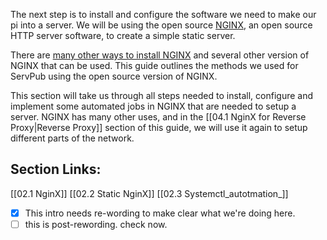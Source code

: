 
The next step is to install and configure the software we need to make our pi into a server. We will be using the open source [NGINX](https://www.nginx.com/), an open source HTTP server software, to create a simple static server. 

There are  [many other ways to install NGINX](https://docs.nginx.com/nginx/admin-guide/installing-nginx/installing-nginx-open-source/) and several other version of NGINX that can be used. This guide outlines the methods we used for ServPub using the open source version of NGINX.

This section will take us through all steps needed to install, configure and implement some automated jobs in NGINX that are needed to setup a server.  NGINX has many other uses, and in the [[04.1 NginX for Reverse Proxy|Reverse Proxy]] section of this guide, we will use it again to setup different parts of the network.
## Section Links:
[[02.1 NginX]]
[[02.2 Static NginX]]
[[02.3 Systemctl_autotmation_]]

- [x] This intro needs re-wording to make clear what we're doing here.
- [ ] this is post-rewording. check now.